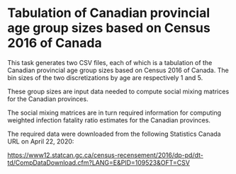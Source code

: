 
Tabulation of Canadian provincial age group sizes based on Census 2016 of Canada
================================================================================

This task generates two CSV files, each of which is a tabulation of the Canadian
provincial age group sizes based on Census 2016 of Canada.
The bin sizes of the two discretizations by age are respectively 1 and 5.

These group sizes are input data needed to compute social mixing matrices for
the Canadian provinces.

The social mixing matrices are in turn required information for computing
weighted infection fatality ratio estimates for the Canadian provinces.

The required data were downloaded from the following Statistics Canada URL
on April 22, 2020:

https://www12.statcan.gc.ca/census-recensement/2016/dp-pd/dt-td/CompDataDownload.cfm?LANG=E&PID=109523&OFT=CSV

